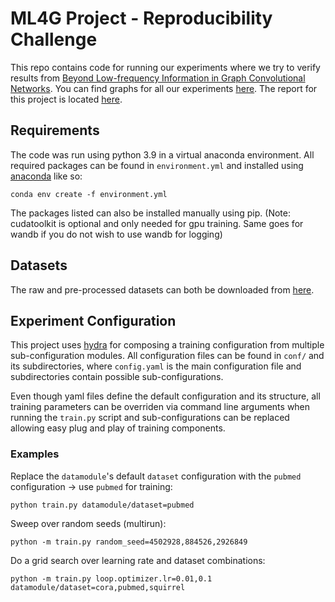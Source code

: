 # ML4G Project - Reproducibility Challenge
This repo contains code for running our experiments where we try to verify results from [Beyond Low-frequency
Information in Graph Convolutional Networks](https://arxiv.org/abs/2101.00797). You can find graphs for all our 
experiments [here](https://wandb.ai/yolomeus/ml4g-project/reports/ML4G-Project--VmlldzoxNDU5ODQz). The report for 
this project is located [here](report.pdf).

## Requirements
The code was run using python 3.9 in a virtual anaconda environment. All required packages can be found
in `environment.yml` and installed using [anaconda](anaconda.com/products/individual)
like so:

```shell
conda env create -f environment.yml
```

The packages listed can also be installed manually using pip. (Note: cudatoolkit is optional and only needed for gpu
training. Same goes for wandb if you do not wish to use wandb for logging)

## Datasets
The raw and pre-processed datasets can both be downloaded from 
[here](https://github.com/yolomeus/ml4g-project/releases/tag/data).


## Experiment Configuration

This project uses [hydra](https://github.com/facebookresearch/hydra) for composing a training configuration from
multiple sub-configuration modules. All configuration files can be found in `conf/` and its subdirectories, where
`config.yaml` is the main configuration file and subdirectories contain possible sub-configurations.

Even though yaml files define the default configuration and its structure, all training parameters can be overriden via
command line arguments when running the `train.py` script and sub-configurations can be replaced allowing easy plug and
play of training components.

### Examples

Replace the `datamodule`'s default `dataset` configuration with the `pubmed` configuration -> use `pubmed` for training:

```shell
python train.py datamodule/dataset=pubmed
```

Sweep over random seeds (multirun):

```shell
python -m train.py random_seed=4502928,884526,2926849
```

Do a grid search over learning rate and dataset combinations:

```shell
python -m train.py loop.optimizer.lr=0.01,0.1 datamodule/dataset=cora,pubmed,squirrel
```
 

